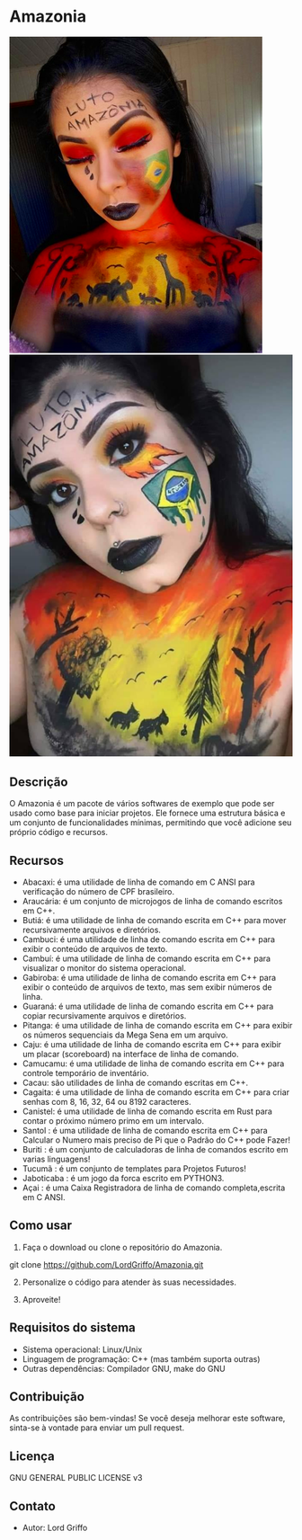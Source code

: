 # Amazonia
![Amazonia](logo.png) ![Amazonia](logo2.png)

## Descrição
O Amazonia é um pacote de vários softwares de exemplo que pode ser usado como base para iniciar projetos. Ele fornece uma estrutura básica e um conjunto de funcionalidades mínimas, permitindo que você adicione seu próprio código e recursos.

## Recursos
- Abacaxi: é uma utilidade de linha de comando em C ANSI para verificação do número de CPF brasileiro.
- Araucária: é um conjunto de microjogos de linha de comando escritos em C++.
- Butiá: é uma utilidade de linha de comando escrita em C++ para mover recursivamente arquivos e diretórios.
- Cambuci: é uma utilidade de linha de comando escrita em C++ para exibir o conteúdo de arquivos de texto.
- Cambuí: é uma utilidade de linha de comando escrita em C++ para visualizar o monitor do sistema operacional.
- Gabiroba: é uma utilidade de linha de comando escrita em C++ para exibir o conteúdo de arquivos de texto, mas sem exibir números de linha.
- Guaraná: é uma utilidade de linha de comando escrita em C++ para copiar recursivamente arquivos e diretórios.
- Pitanga: é uma utilidade de linha de comando escrita em C++ para exibir os números sequenciais da Mega Sena em um arquivo.
- Caju: é uma utilidade de linha de comando escrita em C++ para exibir um placar (scoreboard) na interface de linha de comando.
- Camucamu: é uma utilidade de linha de comando escrita em C++ para controle temporário de inventário.
- Cacau: são utilidades de linha de comando escritas em C++.
- Cagaita: é uma utilidade de linha de comando escrita em C++ para criar senhas com 8, 16, 32, 64 ou 8192 caracteres.
- Canistel: é uma utilidade de linha de comando escrita em Rust para contar o próximo número primo em um intervalo.
- Santol  : é uma utilidade de linha de comando escrita em C++ para Calcular o Numero mais preciso de Pi que o Padrão do C++ pode Fazer!
- Buriti : é um conjunto de calculadoras de linha de comandos escrito em varias linguagens!
- Tucumã : é um conjunto de templates para Projetos Futuros!
- Jaboticaba : é um jogo da forca escrito em PYTHON3.
- Açai : é uma Caixa Registradora de linha de comando completa,escrita em C ANSI.

## Como usar
1. Faça o download ou clone o repositório do Amazonia.

git clone https://github.com/LordGriffo/Amazonia.git

2. Personalize o código para atender às suas necessidades.

3. Aproveite!

## Requisitos do sistema
- Sistema operacional: Linux/Unix
- Linguagem de programação: C++ (mas também suporta outras)
- Outras dependências: Compilador GNU, make do GNU

## Contribuição
As contribuições são bem-vindas! Se você deseja melhorar este software, sinta-se à vontade para enviar um pull request.

## Licença
GNU GENERAL PUBLIC LICENSE v3

## Contato
- Autor: Lord Griffo
